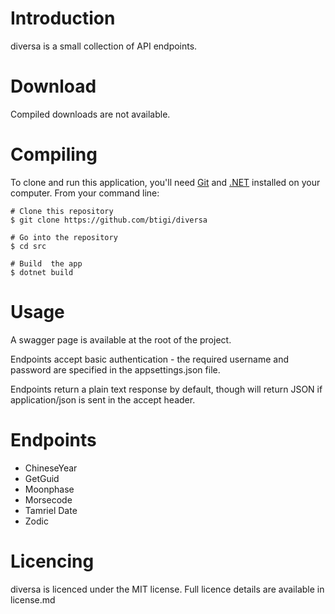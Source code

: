 # Introduction

diversa is a small collection of API endpoints.

# Download

Compiled downloads are not available.

# Compiling

To clone and run this application, you'll need [Git](https://git-scm.com) and [.NET](https://dotnet.microsoft.com/) installed on your computer. From your command line:

```
# Clone this repository
$ git clone https://github.com/btigi/diversa

# Go into the repository
$ cd src

# Build  the app
$ dotnet build
```

# Usage

A swagger page is available at the root of the project.

Endpoints accept basic authentication - the required username and password are specified in the appsettings.json file.

Endpoints return a plain text response by default, though will return JSON if application/json is sent in the accept header.

# Endpoints

- ChineseYear
- GetGuid
- Moonphase
- Morsecode
- Tamriel Date
- Zodic

# Licencing

diversa is licenced under the MIT license. Full licence details are available in license.md